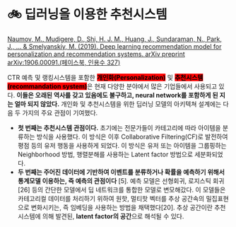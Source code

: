 # 🚲 딥러닝을 이용한 추천시스템

[Naumov, M., Mudigere, D., Shi, H. J. M., Huang, J., Sundaraman, N., Park, J., ... & Smelyanskiy, M. (2019). Deep learning recommendation model for personalization and recommendation systems. arXiv preprint arXiv:1906.00091.(페이스북, 인용수 327)](https://arxiv.org/pdf/1906.00091.pdf)



CTR 예측 및 랭킹시스템을 포함한 <mark style="background-color:red;">**개인화(Personalization)**</mark> 및 <mark style="background-color:red;">**추천시스템(recommandation system)**</mark>은 현재 다양한 분야에서 많은 기업들에서 사용되고 있다. **이들은 오래된 역사를 갖고 있음에도 불구하고, neural network를 포함하게 된 지는 얼마 되지 않았다.** 개인화 및 추천시스템을 위한 딥러닝 모델의 아키텍쳐 설계에는 다음 두 가지의 주요 관점이 기여했다.

* **첫 번째는 추천시스템 관점이다.** 초기에는 전문가들이 카테고리에 따라 아이템을 분류하는 방식을 사용했다. 이 방식은 이후 Collaborative Filtering(CF)로 발전하여 평점 등의 유저 행동을 사용하게 되었다. 이 방식은 유저 또는 아이템을 그룹핑하는 Neighborhood 방법, 행렬분해를 사용하는 Latent factor 방법으로 세분화되었다.
* **두 번째는 주어진 데이터에 기반하여 이벤트를 분류하거나 확률을 예측하기 위해서 통계모델 이용하는, 즉 예측의 관점이다** \[5]. 예측 모델은 선형회귀, 로지스틱 회귀\[26] 등의 간단한 모델에서 딥 네트워크를 통합한 모델로 변모해갔다. 이 모델들은 카테고리컬 데이터를 처리하기 위하여 원핫, 멀티핫 벡터를 추상 공간속의 밀집표현으로 변화시키는, 즉 임베딩을 사용하는 방법을 채택했다\[20]. 추상 공간이란 추천시스템에 의해 발견된, **latent factor의 공간**으로 해석될 수 있다.
